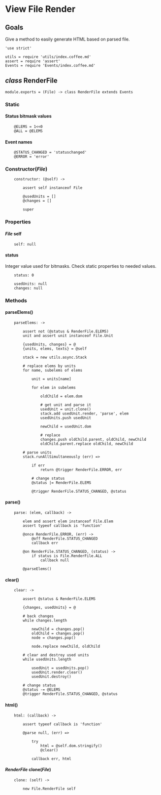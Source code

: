 View File Render
================

Goals
-----

Give a method to easily generate HTML based on parsed file.

	'use strict'

	utils = require 'utils/index.coffee.md'
	assert = require 'assert'
	Events = require 'Events/index.coffee.md'

*class* RenderFile
------------------

	module.exports = (File) -> class RenderFile extends Events

### Static

#### Status bitmask values

		@ELEMS = 1<<0
		@ALL = @ELEMS

#### Event names

		@STATUS_CHANGED = 'statuschanged'
		@ERROR = 'error'

### Constructor(*File*)

		constructor: (@self) ->

			assert self instanceof File

			@usedUnits = []
			@changes = []

			super

### Properties

#### *File* self

		self: null

#### status

Integer value used for bitmasks. Check static properties to needed values.

		status: 0

		usedUnits: null
		changes: null

### Methods

#### parseElems()

		parseElems: ->

			assert not (@status & RenderFile.ELEMS)
			unit and assert unit instanceof File.Unit

			{usedUnits, changes} = @
			{units, elems, texts} = @self

			stack = new utils.async.Stack

			# replace elems by units
			for name, subelems of elems

				unit = units[name]

				for elem in subelems

					oldChild = elem.dom

					# get unit and parse it
					usedUnit = unit.clone()
					stack.add usedUnit.render, 'parse', elem
					usedUnits.push usedUnit

					newChild = usedUnit.dom

					# replace
					changes.push oldChild.parent, oldChild, newChild
					oldChild.parent.replace oldChild, newChild

			# parse units
			stack.runAllSimultaneously (err) =>

				if err
					return @trigger RenderFile.ERROR, err

				# change status
				@status |= RenderFile.ELEMS

				@trigger RenderFile.STATUS_CHANGED, @status

#### parse()

		parse: (elem, callback) ->

			elem and assert elem instanceof File.Elem
			assert typeof callback is 'function'

			@once RenderFile.ERROR, (err) ->
				@off RenderFile.STATUS_CHANGED
				callback err

			@on RenderFile.STATUS_CHANGED, (status) ->
				if status is File.RenderFile.ALL
					callback null

			@parseElems()

#### clear()

		clear: ->

			assert @status & RenderFile.ELEMS

			{changes, usedUnits} = @

			# back changes
			while changes.length

				newChild = changes.pop()
				oldChild = changes.pop()
				node = changes.pop()

				node.replace newChild, oldChild

			# clear and destroy used units
			while usedUnits.length

				usedUnit = usedUnits.pop()
				usedUnit.render.clear()
				usedUnit.destroy()

			# change status
			@status -= @ELEMS
			@trigger RenderFile.STATUS_CHANGED, @status

#### html()

		html: (callback) ->

			assert typeof callback is 'function'

			@parse null, (err) =>

				try
					html = @self.dom.stringify()
					@clear()

				callback err, html

#### *RenderFile* clone(*File*)

		clone: (self) ->

			new File.RenderFile self